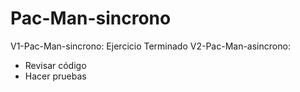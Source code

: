 # Pac-Man-sincrono

V1-Pac-Man-sincrono: Ejercicio Terminado
V2-Pac-Man-asincrono: 
  - Revisar código
  - Hacer pruebas
